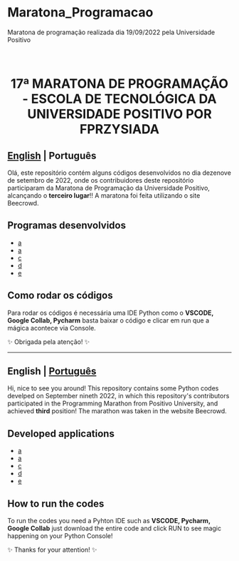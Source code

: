 # Maratona_Programacao
Maratona de programação realizada dia 19/09/2022 pela Universidade Positivo

<h1 align="center">
  <br>17ª MARATONA DE PROGRAMAÇÃO - ESCOLA DE TECNOLÓGICA DA UNIVERSIDADE POSITIVO POR FPRZYSIADA</h1>

<a id="pt-readme"></a>
## [English](#en-readme) | Português

Olá, este repositório contém alguns códigos desenvolvidos no dia dezenove de setembro de 2022, onde os contribuidores deste repositório participaram da Maratona de Programação da Universidade Positivo, alcançando o **terceiro lugar**!! A maratona foi feita utilizando o site Beecrowd. 


## Programas desenvolvidos

- [a](link) 
- [a](link) 
- [c](link)
- [d](link) 
- [e](link) 

## Como rodar os códigos

Para rodar os códigos é necessária uma IDE Python como o **VSCODE, Google Collab, Pycharm** basta baixar o código e clicar em run que a mágica acontece via Console. 

✨ Obrigada pela atenção! ✨

-------

<a id="en-readme"></a>
## English | [Português](#pt-readme)


Hi, nice to see you around! This repository contains some Python codes develped on September nineth 2022, in which this repository's contributors participated in the Programming Marathon from Positivo University, and achieved **third** position! The marathon was taken in the website Beecrowd. 


## Developed applications    

- [a](link) 
- [a](link) 
- [c](link)
- [d](link) 
- [e](link) 

## How to run the codes

To run the codes you need a Pyhton IDE such as **VSCODE, Pycharm, Google Collab**  just download the entire code and click RUN to see magic happening on your Python Console! 


✨ Thanks for your attention! ✨
